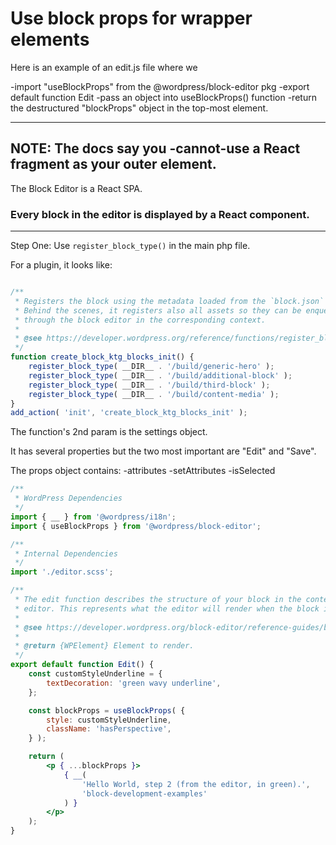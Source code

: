 # Use block props for wrapper elements

Here is an example of an edit.js file where we 

-import "useBlockProps" from the @wordpress/block-editor pkg
-export default function Edit
-pass an object into useBlockProps() function
-return the destructured "blockProps" object in the top-most element.

------------------
NOTE: The docs say you -cannot-use a React fragment as your outer element.
-------------------

The Block Editor is a React SPA.

### Every block in the editor is displayed by a React component. 

------------------------

Step One: Use `register_block_type()` in the main php file.

For a plugin, it looks like:

```jsx

/**
 * Registers the block using the metadata loaded from the `block.json` file.
 * Behind the scenes, it registers also all assets so they can be enqueued
 * through the block editor in the corresponding context.
 *
 * @see https://developer.wordpress.org/reference/functions/register_block_type/
 */
function create_block_ktg_blocks_init() {
	register_block_type( __DIR__ . '/build/generic-hero' );
	register_block_type( __DIR__ . '/build/additional-block' );
	register_block_type( __DIR__ . '/build/third-block' );
	register_block_type( __DIR__ . '/build/content-media' );
}
add_action( 'init', 'create_block_ktg_blocks_init' );
```
The function's 2nd param is the settings object.

It has several properties but the two most important are "Edit" and "Save".


The props object contains:
-attributes
-setAttributes
-isSelected




```jsx
/**
 * WordPress Dependencies
 */
import { __ } from '@wordpress/i18n';
import { useBlockProps } from '@wordpress/block-editor';

/**
 * Internal Dependencies
 */
import './editor.scss';

/**
 * The edit function describes the structure of your block in the context of the
 * editor. This represents what the editor will render when the block is used.
 *
 * @see https://developer.wordpress.org/block-editor/reference-guides/block-api/block-edit-save/#edit
 *
 * @return {WPElement} Element to render.
 */
export default function Edit() {
	const customStyleUnderline = {
		textDecoration: 'green wavy underline',
	};

	const blockProps = useBlockProps( {
		style: customStyleUnderline,
		className: 'hasPerspective',
	} );

	return (
		<p { ...blockProps }>
			{ __(
				'Hello World, step 2 (from the editor, in green).',
				'block-development-examples'
			) }
		</p>
	);
}
```